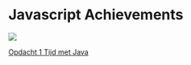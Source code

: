 # Javascript Achievements

![](js.png)

[Opdacht 1 Tijd met Java](http://30359.hosts1.ma-cloud.nl/Javascript-Achievements/Adchievements/1TijdmetJavascipt/)

